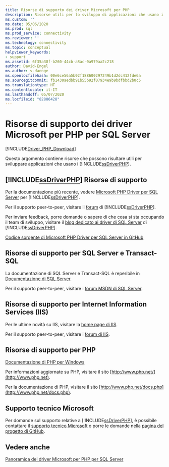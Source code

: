 ```yaml
---
title: Risorse di supporto dei driver Microsoft per PHP
description: Risorse utili per lo sviluppo di applicazioni che usano i driver Microsoft per PHP per SQL Server.
ms.custom: ''
ms.date: 05/06/2020
ms.prod: sql
ms.prod_service: connectivity
ms.reviewer: ''
ms.technology: connectivity
ms.topic: conceptual
helpviewer_keywords:
- support
ms.assetid: 6f35a38f-b260-44cb-a8ac-0a979aa2c218
author: David-Engel
ms.author: v-daenge
ms.openlocfilehash: 00e6ce56a5b02f188600297249b1d2dc412fde6a
ms.sourcegitcommit: fb1430aedbb91b55b92f07934e9b9bdfbbd2b0c5
ms.translationtype: HT
ms.contentlocale: it-IT
ms.lasthandoff: 05/07/2020
ms.locfileid: "82886428"
---
```

# <a name="support-resources-for-the-microsoft-drivers-for-php-for-sql-server"></a>Risorse di supporto dei driver Microsoft per PHP per SQL Server
[!INCLUDE[Driver_PHP_Download](../../includes/driver_php_download.md)]

Questo argomento contiene risorse che possono risultare utili per sviluppare applicazioni che usano i [!INCLUDE[ssDriverPHP](../../includes/ssdriverphp_md.md)].  
  
## <a name="ssdriverphp-support-resources"></a>[!INCLUDE[ssDriverPHP](../../includes/ssdriverphp_md.md)] Risorse di supporto  
Per la documentazione più recente, vedere [Microsoft PHP Driver per SQL Server](microsoft-php-driver-for-sql-server.md) per [!INCLUDE[ssDriverPHP](../../includes/ssdriverphp_md.md)].  
  
Per il supporto peer-to-peer, visitare il [forum](https://social.msdn.microsoft.com/Forums/sqlserver/home?forum=sqldriverforphp) di [!INCLUDE[ssDriverPHP](../../includes/ssdriverphp_md.md)].  
  
Per inviare feedback, porre domande o sapere di che cosa si sta occupando il team di sviluppo, visitare il [blog dedicato ai driver di SQL Server](https://techcommunity.microsoft.com/t5/sql-server/bg-p/SQLServer/label-name/SQLServerDrivers) di [!INCLUDE[ssDriverPHP](../../includes/ssdriverphp_md.md)].  
  
[Codice sorgente di Microsoft PHP Driver per SQL Server in GitHub](https://github.com/Microsoft/msphpsql)  
  
## <a name="sql-server-and-transact-sql-support-resources"></a>Risorse di supporto per SQL Server e Transact-SQL
La documentazione di SQL Server e Transact-SQL è reperibile in [Documentazione di SQL Server](../../sql-server/index.yml).
  
Per il supporto peer-to-peer, visitare i [forum MSDN di SQL Server](https://social.msdn.microsoft.com/Forums/sqlserver/home).  
  
## <a name="internet-information-services-iis-support-resources"></a>Risorse di supporto per Internet Information Services (IIS)  
Per le ultime novità su IIS, visitare la [home page di IIS](https://www.iis.net/).  
  
Per il supporto peer-to-peer, visitare i [forum di IIS](https://forums.iis.net/).  
  
## <a name="php-support-resources"></a>Risorse di supporto per PHP  
[Documentazione di PHP per Windows](https://windows.php.net/)  
  
Per informazioni aggiornate su PHP, visitare il sito [http://www.php.net/](http://www.php.net).  
  
Per la documentazione di PHP, visitare il sito [http://www.php.net/docs.php](http://www.php.net/docs.php).  
  
## <a name="microsoft-customer-support"></a>Supporto tecnico Microsoft  
Per domande sul supporto relative a [!INCLUDE[ssDriverPHP](../../includes/ssdriverphp_md.md)], è possibile contattare il [supporto tecnico Microsoft](https://support.microsoft.com/contactus/) o porre le domande nella [pagina del progetto di GitHub](https://github.com/Microsoft/msphpsql/issues).  
  
## <a name="see-also"></a>Vedere anche  
[Panoramica dei driver Microsoft per PHP per SQL Server](overview-of-the-php-sql-driver.md)
